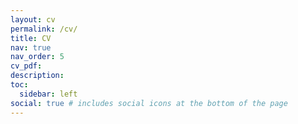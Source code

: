 ```yaml
---
layout: cv
permalink: /cv/
title: CV
nav: true
nav_order: 5
cv_pdf: 
description: 
toc:
  sidebar: left
social: true # includes social icons at the bottom of the page
---
```

